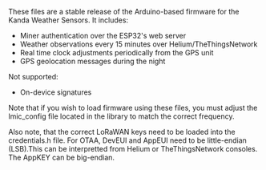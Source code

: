 These files are a stable release of the Arduino-based firmware for the Kanda Weather Sensors. It includes:

- Miner authentication over the ESP32's web server
- Weather observations every 15 minutes over Helium/TheThingsNetwork
- Real time clock adjustments periodically from the GPS unit
- GPS geolocation messages during the night

Not supported:

- On-device signatures

Note that if you wish to load firmware using these files, you must adjust the lmic_config file located in the library to match the correct frequency. 

Also note, that the correct LoRaWAN keys need to be loaded into the credentials.h file. For OTAA, DevEUI and AppEUI need to be little-endian (LSB).This can be interpretted from Helium or TheThingsNetwork consoles. The AppKEY can be big-endian. 

